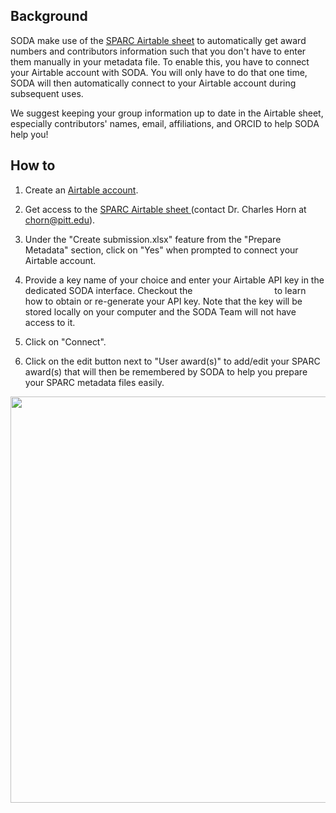 ## Background

SODA make use of the <a href="https://airtable.com/tblFGEvUoTbbG6tJy/viwWBpydzfYQsvNFz?blocks=hide"> SPARC Airtable sheet</a> to automatically get award numbers and contributors information such that you don't have to enter them manually in your metadata file. To enable this, you have to connect your Airtable account with SODA. You will only have to do that one time, SODA will then automatically connect to your Airtable account during subsequent uses.

We suggest keeping your group information up to date in the Airtable sheet, especially contributors' names, email, affiliations, and ORCID to help SODA help you!

## How to

1. Create an [Airtable account](https://airtable.com/).

2. Get access to the <a href="https://airtable.com/tblFGEvUoTbbG6tJy/viwWBpydzfYQsvNFz?blocks=hide">SPARC Airtable sheet </a> (contact Dr. Charles Horn at <a href="mailto:chorn@pitt.edu" style='color: white'> chorn@pitt.edu</a>).
             
3. Under the "Create submission.xlsx" feature from the "Prepare Metadata" section, click on "Yes" when prompted to connect your Airtable account.

4. Provide a key name of your choice and enter your Airtable API key in the dedicated SODA interface. Checkout the <a href="https://support.airtable.com/hc/en-us/articles/219046777-How-do-I-get-my-API-key" style="color:white;"> Airtable Help page</a> to learn how to obtain or re-generate your API key. Note that the key will be stored locally on your computer and the SODA Team will not have access to it.

5. Click on "Connect".

6. Click on the edit button next to "User award(s)" to add/edit your SPARC award(s) that will then be remembered by SODA to help you prepare your SPARC metadata files easily.

<p align="center">
<img src="https://github.com/bvhpatel/SODA/raw/master/docs/documentation/Prepare-metadata/Connect-to-Airtable/connect-to-airtable.gif" width="650">
</p>
